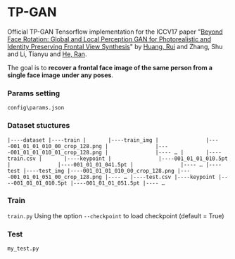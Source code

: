 # TP-GAN

Official TP-GAN Tensorflow implementation for the ICCV17 paper "[Beyond Face Rotation: Global and Local Perception GAN for Photorealistic and Identity Preserving Frontal View Synthesis](http://openaccess.thecvf.com/content_ICCV_2017/papers/Huang_Beyond_Face_Rotation_ICCV_2017_paper.pdf)" by [Huang, Rui](http://www.andrew.cmu.edu/user/ruih2/) and Zhang, Shu and Li, Tianyu and [He, Ran](http://www.nlpr.ia.ac.cn/english/irds/People/rhe.html).

The goal is to **recover a frontal face image of the same person from a single face image under any poses**.

### Params setting
`config\params.json`

### Dataset stuctures
`
|----dataset
        |----train
        |       |----train_img
        |               |----001_01_01_010_00_crop_128.png
        |               |----001_01_01_010_01_crop_128.png
        |               |---- …
        |       |----train.csv
        |       |----keypoint
        |               |----001_01_01_010.5pt
        |               |----001_01_01_041.5pt
        |               |---- …
        |----test
                |----test_img
                        |----001_01_01_010_00_crop_128.png
                        |----001_01_01_051_00_crop_128.png
                        |---- …
                |----test.csv
                |----keypoint
                        |----001_01_01_010.5pt
                        |----001_01_01_051.5pt
                        |---- …
`

### Train 
`train.py`
Using the option `--checkpoint` to load checkpoint (default = True)

### Test
`my_test.py`

